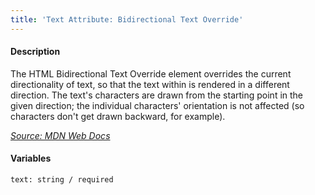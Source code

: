 ```yaml
---
title: 'Text Attribute: Bidirectional Text Override'
---
```

#### Description
The HTML Bidirectional Text Override element overrides the current directionality of text, so that the text within is rendered in a different direction. The text's characters are drawn from the starting point in the given direction; the individual characters' orientation is not affected (so characters don't get drawn backward, for example).

*[Source: MDN Web Docs](https://developer.mozilla.org/en-US/docs/Web/HTML/Element/bdo)*

#### Variables
~~~
text: string / required
~~~

